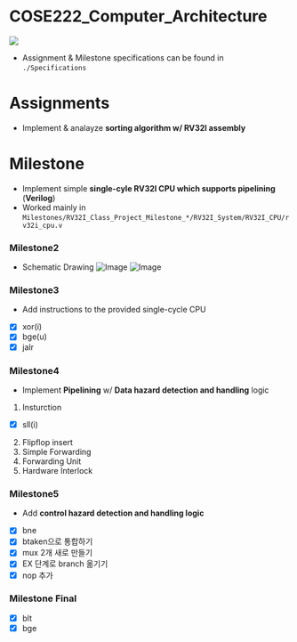 # COSE222_Computer_Architecture

<img src="https://img.shields.io/badge/RISC_V-283272?style=flat-square&logo=riscv&logoColor=white"/>

- Assignment & Milestone specifications can be found in `./Specifications`

# Assignments
- Implement & analayze **sorting algorithm w/ RV32I assembly**

# Milestone
- Implement simple **single-cyle RV32I CPU which supports pipelining** (**Verilog**)
- Worked mainly in `Milestones/RV32I_Class_Project_Milestone_*/RV32I_System/RV32I_CPU/rv32i_cpu.v` 

### Milestone2
- Schematic Drawing
![Image](https://i.imgur.com/PhQg8mH.png)
![Image](https://i.imgur.com/Z0WgqSQ.png)


### Milestone3
- Add instructions to the provided single-cycle CPU
- [x] xor(i)
- [x] bge(u)
- [X] jalr
  
### Milestone4
- Implement **Pipelining** w/ **Data hazard detection and handling** logic
1. Insturction
- [x] sll(i)
2. Flipflop insert
3. Simple Forwarding
3. Forwarding Unit
4. Hardware Interlock

### Milestone5
- Add **control hazard detection and handling logic**
- [x] bne
- [x] btaken으로 통합하기
- [x] mux 2개 새로 만들기
- [x] EX 단계로 branch 옮기기
- [x] nop 추가

### Milestone Final
- [x] blt
- [x] bge

